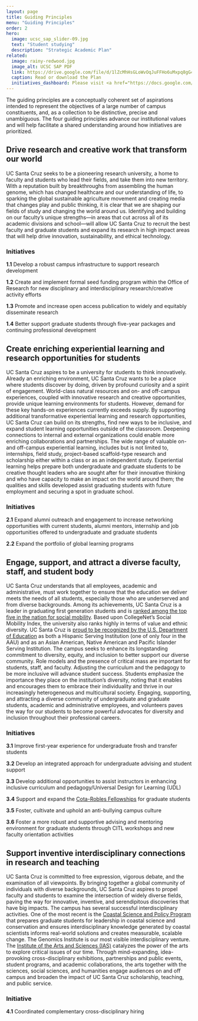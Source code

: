```yaml
---
layout: page
title: Guiding Principles
menu: "Guiding Principles"
order: 2
hero:
  image: ucsc_sap_slider-09.jpg
  text: "Student studying"
  description: "Strategic Academic Plan"
related:
  image: rainy-redwood.jpg
  image_alt: UCSC SAP PDF
  link: https://drive.google.com/file/d/1lZcMhHsGLoWvOqJuFFHo6uMxpq8gG4lG/view
  caption: Read or download the Plan
  initiatives_dashboard: Please visit <a href="https://docs.google.com/spreadsheets/d/1yCOSpT1O-0BswKv1nL37P4b0uTUL473C_TjkAhcFe-c/edit?usp=sharing">the initiatives dashboard</a> to view metrics and progress.
---
```


The guiding principles are a conceptually coherent set of aspirations intended to represent the objectives of a large number of campus constituents, and, as a collection to be distinctive, precise and unambiguous. The four guiding principles advance our institutional values and will help facilitate a shared understanding around how initiatives are prioritized.

## **Drive research and creative work that transform our world**

UC Santa Cruz seeks to be a pioneering research university, a home to faculty and students who lead their fields, and take them into new territory. With a reputation built by breakthroughs from assembling the human genome, which has changed healthcare and our understanding of life, to sparking the global sustainable agriculture movement and creating media that changes play and public thinking, it is clear that we are shaping our fields of study and changing the world around us. Identifying and building on our faculty’s unique strengths—in areas that cut across all of its academic divisions and school—will allow UC Santa Cruz to recruit the best faculty and graduate students and expand its research in high impact areas that will help drive innovation, sustainability, and ethical technology.

### Initiatives

**1.1** Develop a robust campus infrastructure to support research development

**1.2** Create and implement formal seed funding program within the Office of Research for new disciplinary and interdisciplinary research/creative activity efforts

**1.3** Promote and increase open access publication to widely and equitably disseminate research

**1.4** Better support graduate students through five-year packages and continuing professional development

## **Create enriching experiential learning and research opportunities for students**

UC Santa Cruz aspires to be a university for students to think innovatively. Already an enriching environment, UC Santa Cruz wants to be a place where students discover by doing, driven by profound curiosity and a spirit of engagement. World-class natural resources and on- and off-campus experiences, coupled with innovative research and creative opportunities, provide unique learning environments for students. However, demand for these key hands-on experiences currently exceeds supply. By supporting additional transformative experiential learning and research opportunities, UC Santa Cruz can build on its strengths, find new ways to be inclusive, and expand student learning opportunities outside of the classroom. Deepening connections to internal and external organizations could enable more enriching collaborations and partnerships. The wide range of valuable on- and off-campus experiential learning, includes but is not limited to, internships, field study, project-based scaffold-type research and scholarship either within a class or as an independent study. Experiential learning helps prepare both undergraduate and graduate students to be creative thought leaders who are sought after for their innovative thinking and who have capacity to make an impact on the world around them; the qualities and skills developed assist graduating students with future employment and securing a spot in graduate school.

### Initiatives

**2.1** Expand alumni outreach and engagement to increase networking opportunities with current students, alumni mentors, internship and job opportunities offered to undergraduate and graduate students

**2.2** Expand the portfolio of global learning programs

## **Engage, support, and attract a diverse faculty, staff, and student body**

UC Santa Cruz understands that all employees, academic and administrative, must work together to ensure that the education we deliver meets the needs of all students, especially those who are underserved and from diverse backgrounds. Among its achievements, UC Santa Cruz is a leader in graduating first generation students and is [ranked among the top five in the nation for social mobility](https://news.ucsc.edu/2020/09/usnwr-rankings.html). Based upon CollegeNet’s Social Mobility Index, the university also ranks highly in terms of value and ethnic diversity. UC Santa Cruz is [proud to be recognized by the U.S. Department of Education](https://news.ucsc.edu/2020/09/usnwr-rankings.html) as both a Hispanic Serving Institution (one of only four in the AAU) and as an Asian American, Native American and Pacific Islander Serving Institution. The campus seeks to enhance its longstanding commitment to diversity, equity, and inclusion to better support our diverse community. Role models and the presence of critical mass are important for students, staff, and faculty. Adjusting the curriculum and the pedagogy to be more inclusive will advance student success. Students emphasize the importance they place on the institution’s diversity, noting that it enables and encourages them to embrace their individuality and thrive in our increasingly heterogeneous and multicultural society. Engaging, supporting, and attracting a diverse community of undergraduate and graduate students, academic and administrative employees, and volunteers paves the way for our students to become powerful advocates for diversity and inclusion throughout their professional careers.

### Initiatives

**3.1** Improve first-year experience for undergraduate frosh and transfer students

**3.2** Develop an integrated approach for undergraduate advising and student support

**3.3** Develop additional opportunities to assist instructors in enhancing inclusive curriculum and pedagogy/Universal Design for Learning (UDL)

**3.4** Support and expand the [Cota-Robles Fellowships](https://news.ucsc.edu/2020/09/usnwr-rankings.html) for graduate students

**3.5** Foster, cultivate and uphold an anti-bullying campus culture

**3.6** Foster a more robust and supportive advising and mentoring environment for graduate students through CITL workshops and new faculty orientation activities

## **Support inventive interdisciplinary connections in research and teaching**

UC Santa Cruz is committed to free expression, vigorous debate, and the examination of all viewpoints. By bringing together a global community of individuals with diverse backgrounds, UC Santa Cruz aspires to propel faculty and students to examine the intersection of widely diverse fields, paving the way for innovative, inventive, and serendipitous discoveries that have big impacts. The campus has several successful interdisciplinary activities. One of the most recent is the [Coastal Science and Policy Program](https://csp.ucsc.edu/) that prepares graduate students for leadership in coastal science and conservation and ensures interdisciplinary knowledge generated by coastal scientists informs real-world solutions and creates measurable, scalable change. The Genomics Institute is our most visible interdisciplinary venture. The [Institute of the Arts and Sciences (IAS)](https://ias.ucsc.edu/about) catalyzes the power of the arts to explore critical issues of our time. Through mind-expanding, idea-provoking cross-disciplinary exhibitions, partnerships and public events, student programs, and academic collaborations, the arts together with the sciences, social sciences, and humanities engage audiences on and off campus and broaden the impact of UC Santa Cruz scholarship, teaching, and public service.  

### Initiative

**4.1** Coordinated complementary cross-disciplinary hiring
